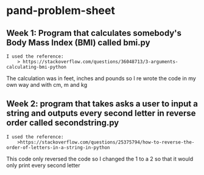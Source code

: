 # pand-problem-sheet

## Week 1: Program that calculates somebody's Body Mass Index (BMI) called bmi.py
    I used the reference:
        > https://stackoverflow.com/questions/36048713/3-arguments-calculating-bmi-python

The calculation was in feet, inches and pounds so I re wrote the code in my own way and with cm, m and kg

## Week 2: program that takes asks a user to input a string and outputs every second letter in reverse order called secondstring.py
    I used the reference:
        >https://stackoverflow.com/questions/25375794/how-to-reverse-the-order-of-letters-in-a-string-in-python
This code only reversed the code so I changed the 1 to a 2 so that it would only print every second letter